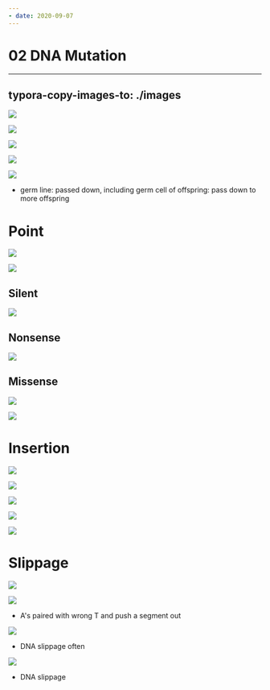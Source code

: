 ```yaml
---
- date: 2020-09-07
---
```


# 02 DNA Mutation
---

## typora-copy-images-to: ./images

![](https://photos.thisispiggy.com/file/wikiFiles/6F94D4E2-8E38-4D36-A587-A62AEE38C5D9.jpg)

![](https://photos.thisispiggy.com/file/wikiFiles/2F365B79-6419-44B7-A0CB-01B7A7591D65.jpg)

![](https://photos.thisispiggy.com/file/wikiFiles/94159EE6-83FB-41EC-8D5D-3CA1E2C11D1D.jpg)

![](https://photos.thisispiggy.com/file/wikiFiles/EF09D034-B4B6-403A-9555-869E26660B6E.jpg)

![](https://photos.thisispiggy.com/file/wikiFiles/2F5B65C2-AE45-476B-A359-FFA0E7355A5D.jpg)

- germ line: passed down, including germ cell of offspring: pass down to more offspring

# Point

![](https://photos.thisispiggy.com/file/wikiFiles/05ACC9A1-9B97-4C55-8C6F-7176C86FB518.jpg)

![](https://photos.thisispiggy.com/file/wikiFiles/B3BABE93-403B-4052-B758-458D5B45BC92.jpg)

## Silent

![](https://photos.thisispiggy.com/file/wikiFiles/A761EB5C-C280-47B8-B5F0-C7F2125BB1B7.jpg)

## Nonsense

![](https://photos.thisispiggy.com/file/wikiFiles/4A3309BA-8B07-4069-A053-34C3134E9CD7.jpg)

## Missense

![](https://photos.thisispiggy.com/file/wikiFiles/D8C2D176-3BE6-4059-B459-17651F3B27FF.jpg)

![](https://photos.thisispiggy.com/file/wikiFiles/380AB42D-AA17-4D3A-90DD-BCF1EC737BCD.jpg)

# Insertion

![](https://photos.thisispiggy.com/file/wikiFiles/9BAA2356-EF1B-4D70-8084-91F1D7274838.jpg)

![](https://photos.thisispiggy.com/file/wikiFiles/23900678-F128-4BA4-A26F-404F8E2BFDBA.jpg)

![](https://photos.thisispiggy.com/file/wikiFiles/2A410422-80C6-4783-944B-3577483CEB6D.jpg)

![](https://photos.thisispiggy.com/file/wikiFiles/DC3743C2-9B64-4E63-B75E-822399BAE6E8.jpg)

![](https://photos.thisispiggy.com/file/wikiFiles/E1EB8B05-F81B-4D70-9675-4BF8B8664619.jpg)

# Slippage

![](https://photos.thisispiggy.com/file/wikiFiles/AEC2F035-EFFD-4CD1-95CC-DDB32D249CC1.jpg)

![](https://photos.thisispiggy.com/file/wikiFiles/445A18E0-ACB1-4B88-A9F1-E95B23AAA49E.jpg)

- A's paired with wrong T and push a segment out

![](https://photos.thisispiggy.com/file/wikiFiles/C187481D-C9A2-475F-9E67-D2AF7310FAA8.jpg)

- DNA slippage often

![](https://photos.thisispiggy.com/file/wikiFiles/D22A8094-CC7A-4B00-9017-49FA1A0E0425.jpg)

- DNA slippage
